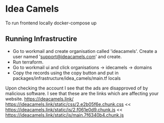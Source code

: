 # Idea Camels

To run frontend locally docker-compose up

## Running Infrastructire

- Go to workmail and create organisation called 'ideacamels'. Create a user named 'support@ideacamels.com' and create.
- Run terraform.
- Go to workmail ui and click organisations -> idecamels -> domains
- Copy the records using the copy button and put in packages/infrastructure/idea_camels/main.tf locals

Upon checking the account I see that the ads are disapproved of by malicious software. I see that these are the links which are affecting your website. https://ideacamels.link/
https://ideacamels.link/static/css/2.e2b05f6e.chunk.css
<<
https://ideacamels.link/static/js/2.f061e0d9.chunk.js
<<
https://ideacamels.link/static/js/main.7f6340b4.chunk.js
